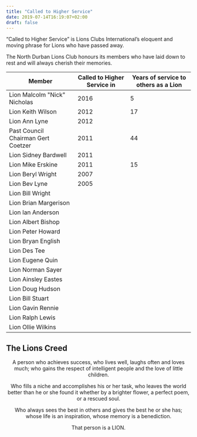 ```yaml
---
title: "Called to Higher Service"
date: 2019-07-14T16:19:07+02:00
draft: false
---
```


“Called to Higher Service” is Lions Clubs International’s eloquent and moving phrase for Lions who have passed away.

The North Durban Lions Club honours its members who have laid down to rest and will always cherish their memories.

| Member                             | Called to Higher Service in | Years of service to others as a Lion |
|------------------------------------|-----------------------------|--------------------------------------|
| Lion Malcolm "Nick" Nicholas       | 2016                        | 5                                    |
| Lion Keith Wilson                  | 2012                        | 17                                   |
| Lion Ann Lyne                      | 2012                        |                                      |
| Past Council Chairman Gert Coetzer | 2011                        | 44                                   |
| Lion Sidney Bardwell               | 2011                        |                                      |
| Lion Mike Erskine                  | 2011                        | 15                                   |
| Lion Beryl Wright                  | 2007                        |                                      |
| Lion Bev Lyne                      | 2005                        |                                      |
| Lion Bill Wright                   |                             |                                      |
| Lion Brian Margerison              |                             |                                      |
| Lion Ian Anderson                  |                             |                                      |
| Lion Albert Bishop                 |                             |                                      |
| Lion Peter Howard                  |                             |                                      |
| Lion Bryan English                 |                             |                                      |
| Lion Des Tee                       |                             |                                      |
| Lion Eugene Quin                   |                             |                                      |
| Lion Norman Sayer                  |                             |                                      |
| Lion Ainsley Eastes                |                             |                                      |
| Lion Doug Hudson                   |                             |                                      |
| Lion Bill Stuart                   |                             |                                      |
| Lion Gavin Rennie                  |                             |                                      |
| Lion Ralph Lewis                   |                             |                                      |
| Lion Ollie Wilkins                 |                             |                                      |

## The Lions Creed

<center>
A person who achieves success, who lives well, laughs often and loves much; who gains the respect of intelligent people and the love of little children.

Who fills a niche and accomplishes his or her task,
who leaves the world better than he or she found it
whether by a brighter flower, a perfect poem, or a rescued soul.

Who always sees the best in others and gives the best he or she has; whose life is an inspiration, whose memory is a benediction.

That person is a LION.
</center>
